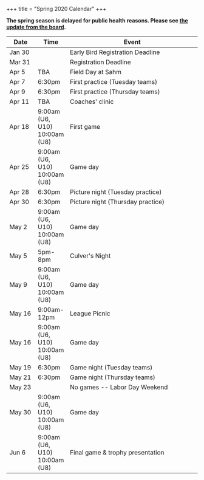 +++
title = "Spring 2020 Calendar"
+++

<b>
The spring season is delayed for public health reasons. Please see <a href="/blog/2020/03/31/covid-19/">the update from the board</a>.
</b>

<table id="calendar" class="table">
  <thead>
    <tr>
      <th width="15%">Date</th>
      <th width="15%">Time</th>
      <th width="70%">Event</th>
    </tr>
  </thead>
  <tbody>
    <tr>
      <td>Jan 30</td>
      <td></td>
      <td>Early Bird Registration Deadline</td>
    </tr>
    <tr>
      <td>Mar 31</td>
      <td></td>
      <td>Registration Deadline</td>
    </tr>
    <tr>
      <td>Apr 5</td>
      <td>TBA</td>
      <td>Field Day at Sahm</td>
    </tr>
    <tr>
      <td>Apr 7</td>
      <td>6:30pm</td>
      <td>First practice (Tuesday teams)</td>
    </tr>
    <tr>
      <td>Apr 9</td>
      <td>6:30pm</td>
      <td>First practice (Thursday teams)</td>
    </tr>
    <tr>
      <td>Apr 11</td>
      <td>TBA</td>
      <td>Coaches' clinic</td>
    </tr>
    <tr>
      <td>Apr 18</td>
      <td>
        9:00am (U6, U10)<br />
        10:00am (U8)<br />
      </td>
      <td>First game</td>
    </tr>
    <tr>
      <td>Apr 25</td>
      <td>
        9:00am (U6, U10)<br />
        10:00am (U8)<br />
      </td>
      <td>Game day</td>
    </tr>
    <tr>
      <td>Apr 28</td>
      <td>
        6:30pm
      </td>
      <td>Picture night (Tuesday practice)</td>
    </tr>
    <tr>
      <td>Apr 30</td>
      <td>
        6:30pm
      </td>
      <td>Picture night (Thursday practice)</td>
    </tr>
    <tr>
      <td>May 2</td>
      <td>
        9:00am (U6, U10)<br />
        10:00am (U8)<br />
      </td>
      <td>Game day</td>
    </tr>
    <tr>
      <td>May 5</td>
      <td>5pm-8pm</td>
	  <td>Culver's Night</td>
    </tr>
    <tr>
      <td>May 9</td>
      <td>
        9:00am (U6, U10)<br />
        10:00am (U8)<br />
      </td>
      <td>Game day</td>
    </tr>
    <tr>
      <td>May 16</td>
      <td>9:00am-12pm</td>
      <td>League Picnic</td>
    </tr>
    <tr>
      <td>May 16</td>
      <td>
        9:00am (U6, U10)<br />
        10:00am (U8)<br />
      </td>
      <td>Game day</td>
    </tr>
    <tr>
      <td>May 19</td>
      <td>6:30pm</td>
      <td>Game night (Tuesday teams)</td>
    </tr>
    <tr>
      <td>May 21</td>
      <td>6:30pm</td>
      <td>Game night (Thursday teams)</td>
    </tr>
    <tr>
      <td>May 23</td>
      <td></td>
      <td>No games -- Labor Day Weekend</td>
    </tr>
    <tr>
      <td>May 30</td>
      <td>
        9:00am (U6, U10)<br />
        10:00am (U8)<br />
      </td>
      <td>Game day</td>
    </tr>
    <tr>
      <td>Jun 6</td>
      <td>
        9:00am (U6, U10)<br />
        10:00am (U8)<br />
      </td>
      <td>Final game &amp; trophy presentation</td>
    </tr>
  </tbody>
</table>
</div>
